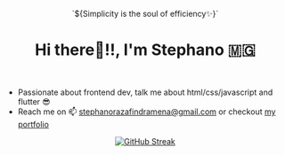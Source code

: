 <p align="center">`${Simplicity is the soul of efficiency✨}`</p>
<h1 align="center">Hi there👋!!, I'm Stephano 🇲🇬</h1>
<br>

<ul>
    <li>Passionate about frontend dev, talk me about html/css/javascript and flutter 😎</li>
    <li>Reach me on 📫 <a href="mailto:stephanorazafindramena@gmail.com">stephanorazafindramena@gmail.com</a> or checkout <a href="http://stephanorz.netlify.app/"> my portfolio</a></li>
</ul>

<center align="center">

[![GitHub Streak](https://github-readme-streak-stats.herokuapp.com?user=tglRazaf&theme=vue-dark&hide_border=true)](https://git.io/streak-stats)

</center>
